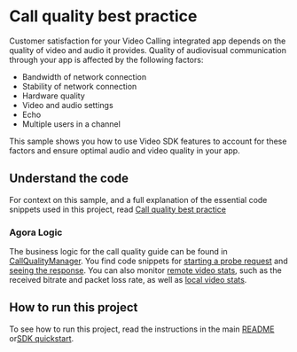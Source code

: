 # Call quality best practice

Customer satisfaction for your Video Calling integrated app depends on the quality of video and audio it provides. Quality of audiovisual communication through your app is affected by the following factors:

- Bandwidth of network connection
- Stability of network connection
- Hardware quality
- Video and audio settings
- Echo
- Multiple users in a channel

This sample shows you how to use Video SDK features to account for these factors and ensure optimal audio and video 
quality in your app.

## Understand the code

For context on this sample, and a full explanation of the essential code snippets used in this project, read [Call quality best practice](https://docs.agora.io/en/video-calling/develop/ensure-channel-quality)

### Agora Logic

The business logic for the call quality guide can be found in [CallQualityManager](CallQualityView.swift#L12). You find code snippets for [starting a probe request](CallQualityView.swift#L16) and [seeing the response](CallQualityView.swift#L31-L36). You can also monitor [remote video stats](CallQualityView.swift#L44-L51), such as the received bitrate and packet loss rate, as well as [local video stats](CallQualityView.swift#L59-L69).

## How to run this project

To see how to run this project, read the instructions in the main [README](../README.md) or[SDK quickstart](https://docs.agora.io/en/interactive-live-streaming/get-started/get-started-sdk?platform=ios).
